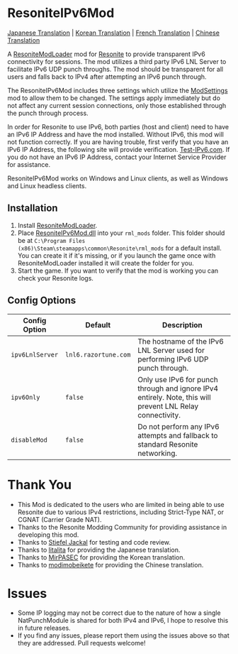 # ResoniteIPv6Mod
[Japanese Translation](https://github.com/bontebok/ResoniteIPv6Mod/blob/main/READMEjp.md) | [Korean Translation](https://github.com/bontebok/ResoniteIPv6Mod/blob/main/READMEkr.md) | [French Translation](https://github.com/bontebok/ResoniteIPv6Mod/blob/main/READMEfr.md) | [Chinese Translation](https://github.com/bontebok/ResoniteIPv6Mod/blob/main/READMEzh-cn.md)

A [ResoniteModLoader](https://github.com/resonite-modding-group/ResoniteModLoader) mod for [Resonite](https://resonite.com/) to provide transparent IPv6 connectivity for sessions. The mod utilizes a third party IPv6 LNL Server to facilitate IPv6 UDP punch throughs. The mod should be transparent for all users and falls back to IPv4 after attempting an IPv6 punch through.

The ResoniteIPv6Mod includes three settings which utilize the [ModSettings](https://github.com/stiefeljackal/ResoniteModSettings) mod to allow them to be changed. The settings apply immediately but do not affect any current session connections, only those established through the punch through process.

In order for Resonite to use IPv6, both parties (host and client) need to have an IPv6 IP Address and have the mod installed. Without IPv6, this mod will not function correctly. If you are having trouble, first verify that you have an IPv6 IP Address, the following site will provide verification. [Test-IPv6.com](https://test-ipv6.com/). If you do not have an IPv6 IP Address, contact your Internet Service Provider for assistance.

ResoniteIPv6Mod works on Windows and Linux clients, as well as Windows and Linux headless clients.


## Installation

1. Install [ResoniteModLoader](https://github.com/resonite-modding-group/ResoniteModLoader/releases).
1. Place [ResoniteIPv6Mod.dll](https://github.com/bontebok/ResoniteIPv6Mod/releases) into your `rml_mods` folder. This folder should be at `C:\Program Files (x86)\Steam\steamapps\common\Resonite\rml_mods` for a default install. You can create it if it's missing, or if you launch the game once with ResoniteModLoader installed it will create the folder for you.
1. Start the game. If you want to verify that the mod is working you can check your Resonite logs.


## Config Options

|Config Option   |Default              |Description                                                                                               |
|----------------|---------------------|----------------------------------------------------------------------------------------------------------|
|`ipv6LnlServer` |`lnl6.razortune.com` |The hostname of the IPv6 LNL Server used for performing IPv6 UDP punch through.                           |
|`ipv6Only`      |`false`              |Only use IPv6 for punch through and ignore IPv4 entirely. Note, this will prevent LNL Relay connectivity. |
|`disableMod`    |`false`              |Do not perform any IPv6 attempts and fallback to standard Resonite networking.                                |


# Thank You

* This Mod is dedicated to the users who are limited in being able to use Resonite due to various IPv4 restrictions, including Strict-Type NAT, or CGNAT (Carrier Grade NAT).
* Thanks to the Resonite Modding Community for providing assistance in developing this mod.
* Thanks to [Stiefel Jackal](https://github.com/stiefeljackal) for testing and code review.
* Thanks to [litalita](https://github.com/litalita0) for providing the Japanese translation.
* Thanks to [MirPASEC](https://github.com/mirpasec) for providing the Korean translation.
* Thanks to [modimobeikete](https://github.com/modimobeikete) for providing the Chinese translation.


# Issues

* Some IP logging may not be correct due to the nature of how a single NatPunchModule is shared for both IPv4 and IPv6, I hope to resolve this in future releases.
* If you find any issues, please report them using the issues above so that they are addressed. Pull requests welcome!
